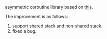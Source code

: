 asymmetric coroutine library based on [this](https://github.com/cloudwu/coroutine).

The improvement is as follows:
1. support shared stack and non-shared stack.
2. fixed a bug.